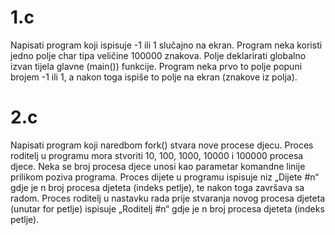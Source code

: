 # 1.c

Napisati program koji ispisuje -1 ili 1 slučajno na ekran. Program neka koristi jedno polje char tipa veličine 100000 znakova. Polje deklarirati globalno izvan tijela glavne (main()) funkcije. Program neka prvo to polje popuni brojem -1 ili 1, a nakon toga ispiše to polje na ekran (znakove iz polja). 

# 2.c

Napisati program koji naredbom fork() stvara nove procese djecu. Proces roditelj u programu mora stvoriti 10, 100, 1000, 10000 i 100000 procesa djece. Neka se broj procesa djece unosi kao parametar komandne linije prilikom poziva programa. Proces dijete u programu ispisuje niz „Dijete #n“ gdje je n broj procesa djeteta (indeks petlje), te nakon toga završava sa radom. Proces roditelj u nastavku rada prije stvaranja novog procesa djeteta (unutar for petlje) ispisuje  „Roditelj #n“ gdje je n broj procesa djeteta (indeks petlje).